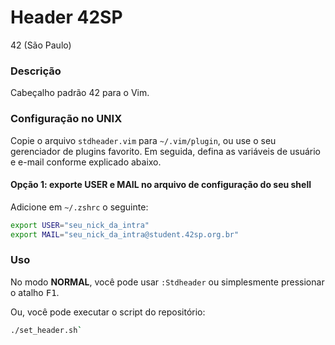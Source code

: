 # **Header 42SP**

42 (São Paulo)

### **Descrição**

Cabeçalho padrão 42 para o Vim.

### **Configuração no UNIX**

Copie o arquivo `stdheader.vim` para `~/.vim/plugin`, ou use o seu gerenciador de plugins favorito. Em seguida, defina as variáveis de usuário e e-mail conforme explicado abaixo.

#### Opção 1: exporte USER e MAIL no arquivo de configuração do seu shell

Adicione em `~/.zshrc` o seguinte:

```zsh
export USER="seu_nick_da_intra"
export MAIL="seu_nick_da_intra@student.42sp.org.br"
```

### **Uso**

No modo **NORMAL**, você pode usar `:Stdheader` ou simplesmente pressionar o atalho <kbd>F1</kbd>.

Ou, você pode executar o script do repositório:

```zsh
./set_header.sh`
```
